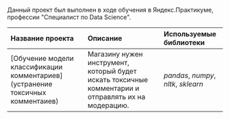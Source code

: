 Данный проект был выполнен в ходе обучения в Яндекс.Практикуме, профессии "Специалист по Data Science".

| Название проекта | Описание | Используемые библиотеки | 
| :---------------------- | :---------------------- | :---------------------- |
| [Обучение модели классификации комментариев](устранение токсичных комментаиев) | Магазину нужен инструмент, который будет искать токсичные комментарии и отправлять их на модерацию.| *pandas*, *numpy*, *nltk*, *sklearn*|
